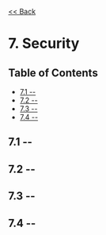 [<< Back](../../ref_arch)

# 7. Security

## Table of Contents
* [7.1 --](#7.1)
* [7.2 --](#7.2)
* [7.3 --](#7.3)
* [7.4 --](#7.4)

<a name="7.1"></a>
## 7.1 --

<a name="7.2"></a>
## 7.2 --

<a name="7.3"></a>
## 7.3 --

<a name="7.4"></a>
## 7.4 --